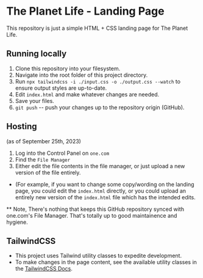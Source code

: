 # The Planet Life - Landing Page

This repository is just a simple HTML + CSS landing page for The Planet Life.


## Running locally

1. Clone this repository into your filesystem.
2. Navigate into the root folder of this project directory.
3. Run `npx tailwindcss -i ./input.css -o ./output.css --watch` to ensure output styles are up-to-date.
4. Edit `index.html` and make whatever changes are needed.
5. Save your files.
6. `git push` -- push your changes up to the repository origin (GitHub).

## Hosting

(as of September 25th, 2023)
1. Log into the Control Panel on `one.com`
2. Find the `File Manager`
3. Either edit the file contents in the file manager, or just upload a new version of the file entirely.
  - (For example, if you want to change some copy/wording on the landing page, you could edit the `index.html` directly,
    or you could upload an entirely new version of the `index.html` file which has the intended edits.

** Note,
There's nothing that keeps this GitHub repository synced with one.com's File Manager.
That's totally up to good maintainence and hygiene.

## TailwindCSS
  - This project uses Tailwind utility classes to expedite development.
  - To make changes in the page content, see the available utility classes in the
        [TailwindCSS Docs](https://tailwindcss.com/docs/installation).
